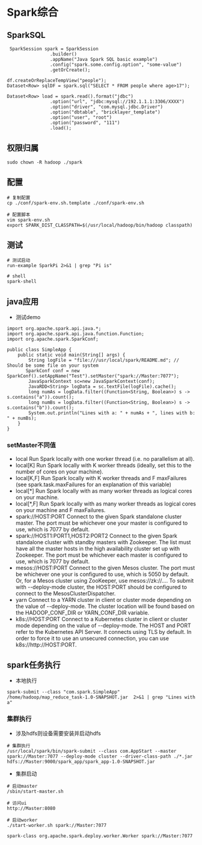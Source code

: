 # Spark综合

## SparkSQL
```
 SparkSession spark = SparkSession
                .builder()
                .appName("Java Spark SQL basic example")
                .config("spark.some.config.option", "some-value")
                .getOrCreate();

df.createOrReplaceTempView("people");
Dataset<Row> sqlDF = spark.sql("SELECT * FROM people where age>17");

Dataset<Row> load = spark.read().format("jdbc")
                .option("url", "jdbc:mysql://192.1.1.1:3306/XXXX")
                .option("driver", "com.mysql.jdbc.Driver")
                .option("dbtable", "bricklayer_template")
                .option("user", "root")
                .option("password", "111")
                .load();
```

## 权限归属
```
sudo chown -R hadoop ./spark
```

## 配置
```
# 复制配置
cp ./conf/spark-env.sh.template ./conf/spark-env.sh

# 配置脚本
vim spark-env.sh
export SPARK_DIST_CLASSPATH=$(/usr/local/hadoop/bin/hadoop classpath)
```

## 测试
```
# 测试启动
run-example SparkPi 2>&1 | grep "Pi is"

# shell
spark-shell
```


## java应用

* 测试demo
```
import org.apache.spark.api.java.*;
import org.apache.spark.api.java.function.Function;
import org.apache.spark.SparkConf;

public class SimpleApp {
    public static void main(String[] args) {
        String logFile = "file:///usr/local/spark/README.md"; // Should be some file on your system
       SparkConf conf = new SparkConf().setAppName("Test").setMaster("spark://Master:7077");
        JavaSparkContext sc=new JavaSparkContext(conf);
        JavaRDD<String> logData = sc.textFile(logFile).cache();
        long numAs = logData.filter((Function<String, Boolean>) s -> s.contains("a")).count();
        long numBs = logData.filter((Function<String, Boolean>) s -> s.contains("b")).count();
        System.out.println("Lines with a: " + numAs + ", lines with b: " + numBs);
    }
}
```


### setMaster不同值
* local	Run Spark locally with one worker thread (i.e. no parallelism at all).
* local[K]	Run Spark locally with K worker threads (ideally, set this to the number of cores on your machine).
* local[K,F]	Run Spark locally with K worker threads and F maxFailures (see spark.task.maxFailures for an explanation of this variable)
* local[*]	Run Spark locally with as many worker threads as logical cores on your machine.
* local[*,F]	Run Spark locally with as many worker threads as logical cores on your machine and F maxFailures.
* spark://HOST:PORT	Connect to the given Spark standalone cluster master. The port must be whichever one your master is configured to use, which is 7077 by default.
* spark://HOST1:PORT1,HOST2:PORT2	Connect to the given Spark standalone cluster with standby masters with Zookeeper. The list must have all the master hosts in the high availability cluster set up with Zookeeper. The port must be whichever each master is configured to use, which is 7077 by default.
* mesos://HOST:PORT	Connect to the given Mesos cluster. The port must be whichever one your is configured to use, which is 5050 by default. Or, for a Mesos cluster using ZooKeeper, use mesos://zk://.... To submit with --deploy-mode cluster, the HOST:PORT should be configured to connect to the MesosClusterDispatcher.
* yarn	Connect to a YARN cluster in client or cluster mode depending on the value of --deploy-mode. The cluster location will be found based on the HADOOP_CONF_DIR or YARN_CONF_DIR variable.
* k8s://HOST:PORT	Connect to a Kubernetes cluster in client or cluster mode depending on the value of --deploy-mode. The HOST and PORT refer to the Kubernetes API Server. It connects using TLS by default. In order to force it to use an unsecured connection, you can use k8s://http://HOST:PORT.


## spark任务执行

* 本地执行
```
spark-submit --class "com.spark.SimpleApp" /home/hadoop/map_reduce_task-1.0-SNAPSHOT.jar  2>&1 | grep "Lines with a"
```
###  集群执行
* 涉及hdfs则设备需要安装并启动hdfs
```
# 集群执行
/usr/local/spark/bin/spark-submit --class com.AppStart --master spark://Master:7077 --deploy-mode cluster --driver-class-path ./*.jar  hdfs://Master:9000/spark_app/spark_app-1.0-SNAPSHOT.jar
```

* 集群启动
```
# 启动master
/sbin/start-master.sh

# 访问ui
http://Master:8080

# 启动worker
./start-worker.sh spark://Master:7077

spark-class org.apache.spark.deploy.worker.Worker spark://Master:7077
```


